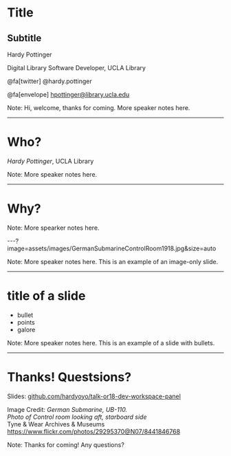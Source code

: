 # Title
## Subtitle

Hardy Pottinger

Digital Library Software Developer, UCLA Library

@fa[twitter] @hardy.pottinger

@fa[envelope] hpottinger@library.ucla.edu

Note:
Hi, welcome, thanks for coming. More speaker notes here.

---
# Who?
 *Hardy Pottinger*, UCLA Library

Note:
More speaker notes here.

---
# Why?

Note:
More spearker notes here.

---?image=assets/images/GermanSubmarineControlRoom1918.jpg&size=auto

Note:
More speaker notes here. This is an example of an image-only slide.

---
# title of a slide
* bullet
* points
* galore

Note:
More speaker notes here. This is an example of a slide with bullets.

---
# Thanks! Questsions?

Slides: [github.com/hardyoyo/talk-or18-dev-workspace-panel](https://github.com/hardyoyo/talk-or18-dev-workspace-panel)

Image Credit: *German Submarine, UB-110.  
Photo of Control room looking aft, starboard side*  
Tyne & Wear Archives & Museums
https://www.flickr.com/photos/29295370@N07/8441846768

Note:
Thanks for coming! Any questions? 
